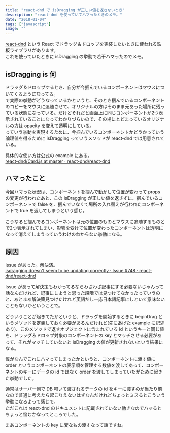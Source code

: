 ```yaml
---
title: "react-dnd で isDragging が正しい値を返さないとき"
description: "react-dnd を使っていてハマったときのメモ。"
date: "2018-01-04"
tags: ["javascript"]
image: ""
---
```


[react-dnd](https://github.com/react-dnd/react-dnd) という React でドラッグ＆ドロップを実装したいときに使われる鉄板ライブラリがあります。  
これを使っていたときに isDragging の挙動で若干ハマったのでメモ。

## isDragging is 何

ドラッグ＆ドロップするとき、自分が今掴んでいるコンポーネントはマウスについてくるようになってる。  
で実際の挙動がどうなっているかというと、そのとき掴んでいるコンポーネントのコピーをマウスに追随させて、オリジナルの方はそのまま元あった場所に残っている状態になっている。だけどそれだと画面上に同じコンポーネントが2つ表示されていることになってわかりづらいので、その場にとどまっているオリジナルの方は opacity を変えて透明にしている。  
っていう挙動を実現するために、今掴んでいるコンポーネントかどうかっていう論理値を得るために isDragging っていうメソッドが react-dnd では用意されている。

具体的な使い方は公式の example にある。  
[react-dnd/Card.js at master · react-dnd/react-dnd](https://github.com/react-dnd/react-dnd/blob/master/examples/04%20Sortable/Simple/Card.js)

## ハマったこと

今回ハマった状況は、コンポーネントを掴んで動かして位置が変わって props の変更が行われたあと、この isDragging が正しい値を返さずに、掴んでいるコンポーネントで false を、掴んでいなくて場所の入れ替えが行われたコンポーネントで true を返してしまうという感じ。

こうなると掴んでるコンポーネントは元の位置のものとマウスに追随するものとで2つ表示されてしまい、影響を受けて位置が変わったコンポーネントは透明になって消えてしまうっていうわけのわからない挙動になる。

## 原因

Issue があった。解決済。  
[isdragging doesn't seem to be updating correctly · Issue #748 · react-dnd/react-dnd](https://github.com/react-dnd/react-dnd/issues/748)

Issue があって解決策もわかってるならわざわざ記事にする必要ないじゃんって話なんだけれど、記事にしようと思った段階では見つけてなかったっていうのと、あとまあ解決策見つけたけれど英語だし一応日本語記事にしといて意味ないこともないかということで。

どういうことが起きてたかというと、ドラッグを開始するときに beginDrag というメソッドを定義しておく必要があるんだけれど(先にあげた example に記述あり)、このメソッドで返すオブジェクトに含まれている id というキーと同じ値を、ドラッグ＆ドロップ対象のコンポーネントの key とマッチさせる必要があって、それがマッチしていないと isDragging の値が更新されないという結果になる。

僕がなんでこれにハマってしまったかというと、コンポーネントに渡す値に order というコンポーネントの表示順を管理する数値を渡してあって、コンポーネントのキーにデータの id ではなく order を渡してしまっていたがために起きた挙動でした。

通常はサーバー側で DB 叩いて渡されるデータの id をキーに渡すのが当たり前なので普通に考えたら起こりえないはずなんだけれどちょっとミスるとこういう挙動になるよって感じで。  
ただこれは react-dnd のドキュメントに記載されていない動きなのでハマるとちょっと悩むかなってところでした。

まあコンポーネントの key に変なもの渡すなって話ですね。
